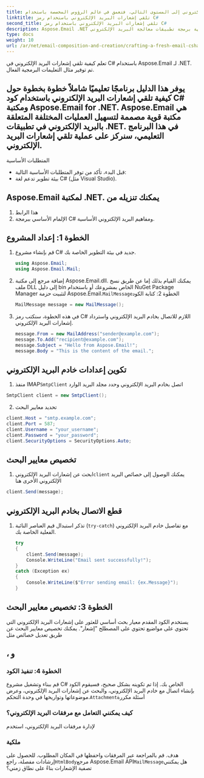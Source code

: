 ```yaml
---
title: إذا كنت مستعدًا للارتقاء باتصالاتك عبر البريد الإلكتروني إلى المستوى التالي، فتعمق في عالم الرؤوس المخصصة باستخدام Aspose.Email for .NET. من خلال إتقان هذه التقنية، يمكنك تسليم رسائل البريد الإلكتروني التي يتردد صداها مع المستلمين وتوفر تجربة سلسة وجذابة.
linktitle: تلقي إشعارات البريد الإلكتروني باستخدام رمز C#
second_title: تلقي إشعارات البريد الإلكتروني باستخدام رمز C#
description: Aspose.Email .NET واجهة برمجة تطبيقات معالجة البريد الإلكتروني
type: docs
weight: 10
url: /ar/net/email-composition-and-creation/crafting-a-fresh-email-csharp-implementation/
---
```


 تعلم كيفية تلقي إشعارات البريد الإلكتروني في C# باستخدام Aspose.Email لـ .NET. تم توفير مثال التعليمات البرمجية الفعال.


## يوفر هذا الدليل برنامجًا تعليميًا شاملاً خطوة بخطوة حول كيفية تلقي إشعارات البريد الإلكتروني باستخدام كود C# ومكتبة Aspose.Email for .NET. Aspose.Email هي مكتبة قوية مصممة لتسهيل العمليات المختلفة المتعلقة بالبريد الإلكتروني في تطبيقات .NET. في هذا البرنامج التعليمي، سنركز على عملية تلقي إشعارات البريد الإلكتروني.

المتطلبات الأساسية

- قبل البدء، تأكد من توفر المتطلبات الأساسية التالية:
- بيئة تطوير تدعم لغة C# (مثل Visual Studio).

##  Aspose.Email لمكتبة .NET. يمكنك تنزيله من

1. هذا الرابط
2. الإلمام الأساسي ببرمجة C# ومفاهيم البريد الإلكتروني الأساسية.

## الخطوة 1: إعداد المشروع

1. قم بإنشاء مشروع C# جديد في بيئة التطوير الخاصة بك.

   ```csharp
   using Aspose.Email;
   using Aspose.Email.Mail;
   ```

2. إضافة مرجع إلى مكتبة Aspose.Email.dll. يمكنك القيام بذلك إما عن طريق نسخ ملف DLL إلى دليل bin الخاص بمشروعك أو باستخدام NuGet Package Manager لتثبيت حزمة Aspose.Email.`MailMessage`الخطوة 2: كتابة الكود

   ```csharp
   MailMessage message = new MailMessage();
   ```

3. في هذه الخطوة، سنكتب رمز C# اللازم للاتصال بخادم البريد الإلكتروني واسترداد إشعارات البريد الإلكتروني.

   ```csharp
   message.From = new MailAddress("sender@example.com");
   message.To.Add("recipient@example.com");
   message.Subject = "Hello from Aspose.Email!";
   message.Body = "This is the content of the email.";
   ```

##  تكوين إعدادات خادم البريد الإلكتروني

1.  منفذ IMAP`SmtpClient` اتصل بخادم البريد الإلكتروني وحدد مجلد البريد الوارد

   ```csharp
   SmtpClient client = new SmtpClient();
   ```

2.  تحديد معايير البحث

   ```csharp
   client.Host = "smtp.example.com";
   client.Port = 587;
   client.Username = "your_username";
   client.Password = "your_password";
   client.SecurityOptions = SecurityOptions.Auto;
   ```

##  تخصيص معايير البحث

1.  ابحث عن إشعارات البريد الإلكتروني`client` يمكنك الوصول إلى خصائص البريد الإلكتروني الأخرى هنا

   ```csharp
   client.Send(message);
   ```

##  قطع الاتصال بخادم البريد الإلكتروني

1. تذكر استبدال قيم العناصر النائبة (`try-catch`) مع تفاصيل خادم البريد الإلكتروني الفعلية الخاصة بك.

   ```csharp
   try
   {
       client.Send(message);
       Console.WriteLine("Email sent successfully!");
   }
   catch (Exception ex)
   {
       Console.WriteLine($"Error sending email: {ex.Message}");
   }
   ```

## الخطوة 3: تخصيص معايير البحث

يستخدم الكود المقدم معيار بحث أساسي للعثور على إشعارات البريد الإلكتروني التي تحتوي على مواضيع تحتوي على المصطلح "إشعار". يمكنك تخصيص معايير البحث عن طريق تعديل خصائص مثل

##  ، و

### الخطوة 4: تنفيذ الكود

قم ببناء وتشغيل مشروع C# الخاص بك. إذا تم تكوينه بشكل صحيح، فسيقوم الكود بإنشاء اتصال مع خادم البريد الإلكتروني، والبحث عن إشعارات البريد الإلكتروني، وعرض موضوعاتها وتواريخها في وحدة التحكم.`Attachment`أسئلة مكررة

### كيف يمكنني التعامل مع مرفقات البريد الإلكتروني؟

 لإدارة مرفقات البريد الإلكتروني، استخدم

###  ملكية

 هدف. قم بالمراجعة عبر المرفقات واحفظها في المكان المطلوب. للحصول على إرشادات مفصلة، راجع`HtmlBody`مرجع Aspose.Email API`MailMessage`هل يمكنني تصفية الإشعارات بناءً على نطاق زمني؟